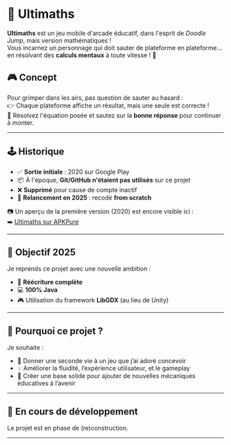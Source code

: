 # 🧠 Ultimaths

**Ultimaths** est un jeu mobile d'arcade éducatif, dans l'esprit de *Doodle Jump*, mais version mathématiques !  
Vous incarnez un personnage qui doit sauter de plateforme en plateforme… en résolvant des **calculs mentaux** à toute vitesse ! 🚀

## 🎮 Concept

Pour grimper dans les airs, pas question de sauter au hasard :  
👉 Chaque plateforme affiche un résultat, mais une seule est correcte !  
🔢 Résolvez l'équation posée et sautez sur la **bonne réponse** pour continuer à monter.  

---

## 🕹️ Historique

- ✅ **Sortie initiale** : 2020 sur Google Play
- 📦 À l'époque, **Git/GitHub n'étaient pas utilisés** sur ce projet
- ❌ **Supprimé** pour cause de compte inactif
- 🔁 **Relancement en 2025** : recodé **from scratch**

📷 Un aperçu de la première version (2020) est encore visible ici :  
➡️ [Ultimaths sur APKPure](https://apkpure.com/fr/ultimaths-math-game-mental-arithmetic/com.rootbu.ultimaths)

---

## 🔧 Objectif 2025

Je reprends ce projet avec une nouvelle ambition :  
- 🔁 **Réécriture complète**
- 💻 **100% Java**
- 🎮 Utilisation du framework **LibGDX** (au lieu de Unity)

---

## 📌 Pourquoi ce projet ?

Je souhaite :
- 🔁 Donner une seconde vie à un jeu que j’ai adoré concevoir
- 💡 Améliorer la fluidité, l’expérience utilisateur, et le gameplay
- 🧱 Créer une base solide pour ajouter de nouvelles mécaniques éducatives à l’avenir

---

## 🚧 En cours de développement

Le projet est en phase de (re)construction.  

---
